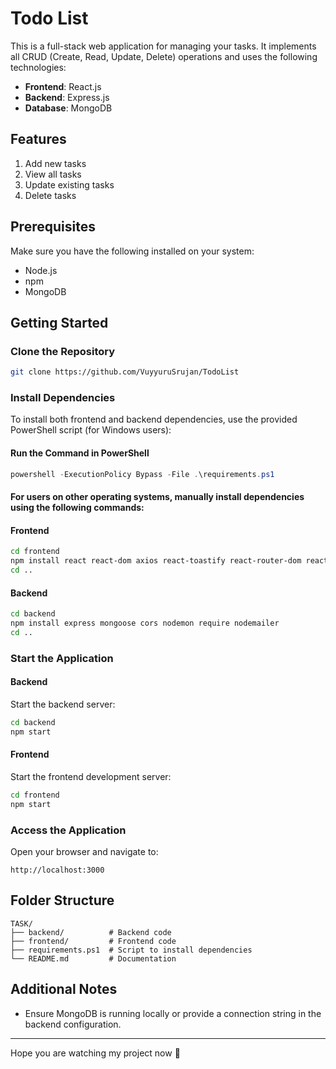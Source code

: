 # Todo List

This is a full-stack web application for managing your tasks. It implements all CRUD (Create, Read, Update, Delete) operations and uses the following technologies:

- **Frontend**: React.js
- **Backend**: Express.js
- **Database**: MongoDB

## Features

1. Add new tasks
2. View all tasks
3. Update existing tasks
4. Delete tasks

## Prerequisites

Make sure you have the following installed on your system:

- Node.js
- npm
- MongoDB

## Getting Started

### Clone the Repository

```bash
git clone https://github.com/VuyyuruSrujan/TodoList
```

### Install Dependencies

To install both frontend and backend dependencies, use the provided PowerShell script (for Windows users):

#### Run the Command in PowerShell

```powershell
powershell -ExecutionPolicy Bypass -File .\requirements.ps1
```

#### For users on other operating systems, manually install dependencies using the following commands:

#### Frontend

```bash
cd frontend
npm install react react-dom axios react-toastify react-router-dom react-icons
cd ..
```

#### Backend

```bash
cd backend
npm install express mongoose cors nodemon require nodemailer
cd ..
```

### Start the Application

#### Backend

Start the backend server:

```bash
cd backend
npm start
```

#### Frontend

Start the frontend development server:

```bash
cd frontend
npm start
```

### Access the Application

Open your browser and navigate to:

```
http://localhost:3000
```

## Folder Structure

```
TASK/
├── backend/          # Backend code
├── frontend/         # Frontend code
├── requirements.ps1  # Script to install dependencies
└── README.md         # Documentation
```

## Additional Notes

- Ensure MongoDB is running locally or provide a connection string in the backend configuration.
---

Hope you are watching my project now 🙂

